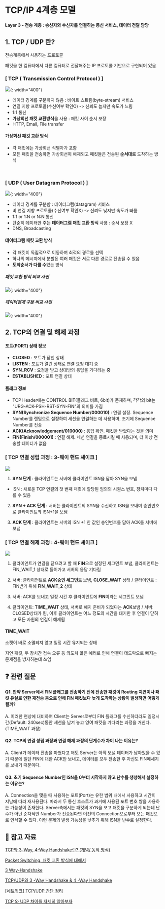 # TCP/IP 4계층 모델

#### Layer 3 - 전송 계층 : 송신자와 수신자를 연결하는 통신 서비스, 데이터 전달 담당

## 1. TCP / UDP 란?

전송계층에서 사용하는 프로토콜

패킷을 한 컴퓨터에서 다른 컴퓨터로 전달해주는 IP 프로토콜 기반으로 구현되어 있음
</br>

### [ TCP ( Transmission Control Protocol ) ]

![](/Network/img/tcp_explanation.png){: width="400"}

- 데이터 경계를 구분하지 않음 : 바이트 스트림(byte-stream) 서비스
- 연결 지향 프로토콜(수신여부 확인O) -> 신뢰도 높지만 속도가 느림
- 1:1 통신
- <b>가상회선 패킷 교환방식</b>을 사용 : 패킷 사이 순서 보장
- HTTP, Email, File transfer

#### 가상회선 패킷 교환 방식

- 각 패킷에는 가상회선 식별자가 포함
- 모든 패킷을 전송하면 가상회선이 해제되고 패킷들은 전송된 <b>순서대로</b> 도착하는 방식
</br>

###  [ UDP ( User Datagram Protocol ) ]

![](/Network/img/udp_explanation.png){: width="400"}

- 데이터 경계를 구분함 : 데이터그램(datagram) 서비스
- 비 연결 지향 프로토콜(수신여부 확인X) -> 신뢰도 낮지만 속도가 빠름
- 1:1 or 1:N or N:N 통신
- 단순히 데이터만 주는 <b>데이터그램 패킷 교환 방식</b> 사용 : 순서 보장 X
- DNS, Broadcasting

#### 데이터그램 패킷 교환 방식

- 각 패킷이 독립적으로 이동하며 최적의 경로를 선택
- 하나의 메시지에서 분할된 여러 패킷은 서로 다른 경로로 전송될 수 있음
- <b>도착순서가 다를 수</b>있는 방식


##### 패킷 교환 방식 비교 사진

![](/Network/img/datagram_virtualcircuits.png){: width="400"}

##### 데이터경계 구분 비교 사진

![](/Network/img/data_demarcation.jpg){: width="400"}


## 2. TCP의 연결 및 해제 과정

#### 포트(PORT) 상태 정보
- <b>CLOSED</b> : 포트가 닫힌 상태
- <b>LISTEN</b> : 포트가 열린 상태로 연결 요청 대기 중
- <b>SYN_RCV</b> : 요청을 받고 상대방의 응답을 기다리는 중
- <b>ESTABLISHED</b> : 포트 연결 상태

#### 플래그 정보
- TCP Header에는 CONTROL BIT(플래그 비트, 6bit)가 존재하며, 각각의 bit는 "URG-ACK-PSH-RST-SYN-FIN"의 의미를 가짐
- <b>SYN(Synchronize Sequence Number/000010)</b> : 연결 설정. Sequence Number를 랜덤으로 설정하여 세션을 연결하는 데 사용하며, 초기에 Sequence Number를 전송
- <b>ACK(Acknowledgement/010000)</b> : 응답 확인. 패킷을 받았다는 것을 의미
- <b>FIN(Finish/000001)</b> : 연결 해제. 세션 연결을 종료시킬 때 사용되며, 더 이상 전송할 데이터가 없음


###  [ TCP 연결 성립 과정 : 3-웨이 핸드 셰이크 ]

![](/Network/img/tcp_3_way_handshake.png)

1. <b>SYN 단계</b> : 클라이언트는 서버에 클라이언트 ISN을 담아 SYN을 보냄
- ISN : 새로운 TCP 연결의 첫 번째 패킷에 할당된 임의의 시퀀스 번호, 장치마다 다를 수 있음

2. <b>SYN + ACK 단계</b> : 서버는 클라이언트의 SYN을 수신하고 ISN을 보내며 승인번호로 클라이언트의 ISN+1을 보냄

3. <b>ACK 단계</b> : 클라이언트는 서버의 ISN +1 한 값인 승인번호를 담아 ACK를 서버에 보냄


### [ TCP 연결 해제 과정 : 4-웨이 핸드 셰이크 ]

![](/Network/img/tcp_4_way_handshake.png)


1. 클라이언트가 연결을 닫으려고 할 때 <b>FIN</b>으로 설정된 세그먼트 보냄, 클라이언트는 FIN_WAIT_1 상태로 들어가고 서버의 응답 기다림

2. 서버: 클라이언트로 <b> ACK승인 세그먼트 </b> 보냄, <b>CLOSE_WAIT</b> 상태 / 클라이언트 : FIN받기 위해 <b>FIN_WAIT_2</b> 상태

3. 서버: ACK를 보내고 일정 시간 후 클라이언트에 <b>FIN</b>이라는 세그먼트 보냄

4. 클라이언트: <b>TIME_WAIT</b> 상태, 서버로 해지 준비가 되었다는 <b>ACK</b>보냄 / 서버: CLOSED상태가 됨, 이후 클라이언트는 어느 정도의 시간을 대기한 후 연결이 닫히고 모든 자원의 연결이 해제됨

#### TIME_WAIT

소켓이 바로 소멸되지 않고 일정 시간 유지되는 상태

지연 패킷, 두 장치간 접속 오류 등 의도치 않은 에러로 인해 연결이 데드락으로 빠지는 문제점을 방지하는데 쓰임

## ❓ 관련 질문
#### Q1. 만약 Server에서 FIN 플래그를 전송하기 전에 전송한 패킷이 Routing 지연이나 패킷 유실로 인한 재전송 등으로 인해 FIN 패킷보다 늦게 도착하는 상황이 발생하면 어떻게 될까?
A. 이러한 현상에 대비하여 Client는 Server로부터 FIN 플래그를 수신하더라도 
일정시간(Default: 240sec)동안 세션을 남겨 놓고 잉여 패킷을 기다리는 과정을 거친다. (TIME_WAIT 과정)

#### Q2. TCP의 연결 성립 과정과 연결 해제 과정의 단계수가 차이 나는 이유는?
A. Client가 데이터 전송을 마쳤다고 해도 Server는 아직 보낼 데이터가 남아있을 수 있기 때문에 
일단 FIN에 대한 ACK만 보내고, 데이터를 모두 전송한 후 자신도 FIN메세지를 보내기 때문이다.

#### Q3. 초기 Sequence Number인 ISN을 0부터 시작하지 않고 난수를 생성해서 설정하는 이유는?
A. Connection을 맺을 때 사용하는 포트(Port)는 유한 범위 내에서 사용하고 시간이 지남에 따라 재사용된다.
따라서 두 통신 호스트가 과거에 사용된 포트 번호 쌍을 사용하는 가능성이 존재한다.
Server측에서는 패킷의 SYN을 보고 패킷을 구분하게 되는데 난수가 아닌 순차적인 Number가 전송된다면
이전의 Connection으로부터 오는 패킷으로 인식할 수 있다. 이런 문제의 발생 가능성을 낮추기 위해 ISN을 난수로 설정한다.


## 📖 참고 자료

[TCP와 3-Way, 4-Way Handshake란? (개념/ 동작 방식)](https://jeongkyun-it.tistory.com/180)

[Packet Switching, 패킷 교환 방식에 대해서](https://wonit.tistory.com/553)

[3 Way-Handshake](https://hyemsinabro.tistory.com/m/157)

[TCP/UDP와 3 -Way Handshake & 4 -Way Handshake](https://velog.io/@averycode/%EB%84%A4%ED%8A%B8%EC%9B%8C%ED%81%AC-TCPUDP%EC%99%80-3-Way-Handshake4-Way-Handshake)

[[네트워크] TCP/UDP 간단 정리](https://rural-mouse.tistory.com/35)

[TCP 와 UDP 차이를 자세히 알아보자](https://velog.io/@hidaehyunlee/TCP-%EC%99%80-UDP-%EC%9D%98-%EC%B0%A8%EC%9D%B4)
 
 
 
